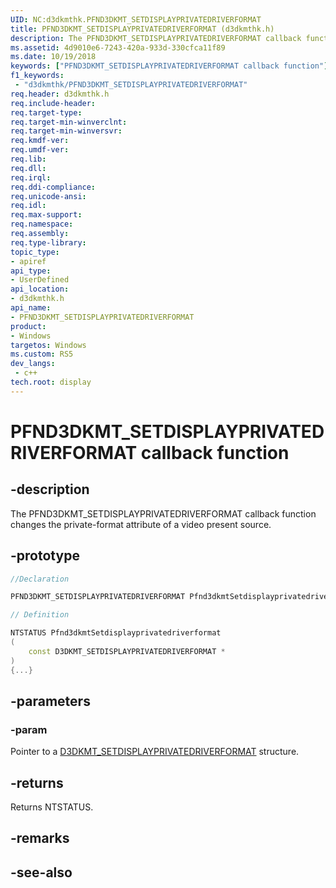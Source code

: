 ```yaml
---
UID: NC:d3dkmthk.PFND3DKMT_SETDISPLAYPRIVATEDRIVERFORMAT
title: PFND3DKMT_SETDISPLAYPRIVATEDRIVERFORMAT (d3dkmthk.h)
description: The PFND3DKMT_SETDISPLAYPRIVATEDRIVERFORMAT callback function changes the private-format attribute of a video present source.
ms.assetid: 4d9010e6-7243-420a-933d-330cfca11f89
ms.date: 10/19/2018
keywords: ["PFND3DKMT_SETDISPLAYPRIVATEDRIVERFORMAT callback function"]
f1_keywords:
 - "d3dkmthk/PFND3DKMT_SETDISPLAYPRIVATEDRIVERFORMAT"
req.header: d3dkmthk.h
req.include-header:
req.target-type:
req.target-min-winverclnt:
req.target-min-winversvr:
req.kmdf-ver:
req.umdf-ver:
req.lib:
req.dll:
req.irql: 
req.ddi-compliance:
req.unicode-ansi:
req.idl:
req.max-support:
req.namespace:
req.assembly:
req.type-library: 
topic_type: 
- apiref
api_type: 
- UserDefined
api_location: 
- d3dkmthk.h
api_name: 
- PFND3DKMT_SETDISPLAYPRIVATEDRIVERFORMAT
product:
- Windows
targetos: Windows
ms.custom: RS5
dev_langs:
 - c++
tech.root: display
---
```


# PFND3DKMT_SETDISPLAYPRIVATEDRIVERFORMAT callback function

## -description

The PFND3DKMT_SETDISPLAYPRIVATEDRIVERFORMAT callback function changes the private-format attribute of a video present source.

## -prototype

```cpp
//Declaration

PFND3DKMT_SETDISPLAYPRIVATEDRIVERFORMAT Pfnd3dkmtSetdisplayprivatedriverformat; 

// Definition

NTSTATUS Pfnd3dkmtSetdisplayprivatedriverformat 
(
	const D3DKMT_SETDISPLAYPRIVATEDRIVERFORMAT *
)
{...}

```

## -parameters

### -param  

Pointer to a [D3DKMT_SETDISPLAYPRIVATEDRIVERFORMAT](ns-d3dkmthk-_d3dkmt_setdisplayprivatedriverformat.md) structure.

## -returns

Returns NTSTATUS.


## -remarks




## -see-also
